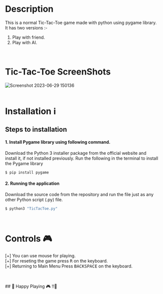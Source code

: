 # Description
This is a normal Tic-Tac-Toe game made with python using pygame library.<br/>
It has two versions :-
1. Play with friend.
2. Play with AI.
<br/>


# Tic-Tac-Toe ScreenShots
![Screenshot 2023-06-29 150136](https://github.com/JustCodeIt22/TicTacToe/assets/134826236/b53fdefe-3d7a-43d5-ac9e-b21898192e5a)
<br>
<br>



# Installation ℹ️
## Steps to installation

#### 1. Install Pygame library using following command.
Download the Python 3 installer package from the official website and install it, if not installed previously.
Run the following in the terminal to install the Pygame library
```sh
$ pip install pygame
```

#### 2. Running the application
Download the source code from the repository and run the file just as any other Python script (.py) file.
```sh
$ python3 "TicTacToe.py"
```
<br>

# Controls 🎮
[+] You can use mouse for playing.<br>
[+] For reseting the game press <kbd>R</kbd> on the keyboard.<br>
[+] Returning to Main Menu Press <kbd>BACKSPACE</kbd> on the keyboard.

<br>
<br>
## 🎉 Happy Playing 🎮 !!🎉

